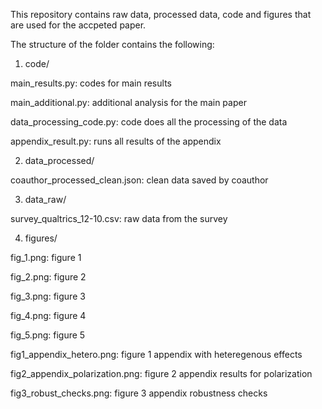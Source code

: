 This repository contains raw data, processed data, code and figures that are used for the accpeted paper. 

The structure of the folder contains the following:

1. code/

main_results.py: codes for main results

main_additional.py: additional analysis for the main paper

data_processing_code.py: code does all the processing of the data

appendix_result.py: runs all results of the appendix

2. data_processed/

coauthor_processed_clean.json: clean data saved by coauthor

3. data_raw/

survey_qualtrics_12-10.csv: raw data from the survey

4. figures/

fig_1.png: figure 1

fig_2.png: figure 2

fig_3.png: figure 3

fig_4.png: figure 4

fig_5.png: figure 5

fig1_appendix_hetero.png: figure 1 appendix with heteregenous effects

fig2_appendix_polarization.png: figure 2 appendix results for polarization

fig3_robust_checks.png: figure 3 appendix robustness checks


